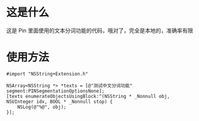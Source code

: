 # 这是什么
这是 Pin 里面使用的文本分词功能的代码，哦对了，完全是本地的，准确率有限

# 使用方法
```objc
#import "NSString+Extension.h"

NSArray<NSString *> *texts = [@"测试中文分词功能" segment:PINSegmentationOptionsNone];
[texts enumerateObjectsUsingBlock:^(NSString * _Nonnull obj, NSUInteger idx, BOOL * _Nonnull stop) {
    NSLog(@"%@", obj);
}];
```
